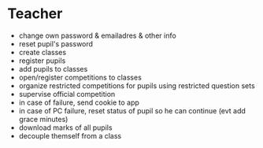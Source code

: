 Teacher
=======

- change own password & emailadres & other info
- reset pupil's password
- create classes
- register pupils
- add pupils to classes
- open/register competitions to classes
- organize restricted competitions for pupils using restricted question sets 
- supervise official competition
- in case of failure, send cookie to app
- in case of PC failure, reset status of pupil so he can continue (evt add grace minutes)
- download marks of all pupils
- decouple themself from a class